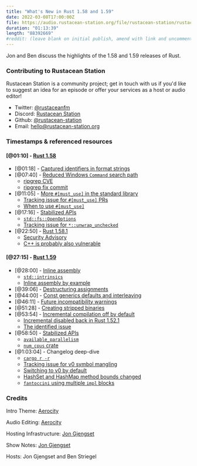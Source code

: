 ```yaml
---
title: "What's New in Rust 1.58 and 1.59"
date: 2022-03-08T17:00:00Z
file: https://audio.rustacean-station.org/file/rustacean-station/rustacean-station-e058-rust-1.58-1.59.mp3
duration: "01:13:39"
length: "88392669"
#reddit: (leave blank on initial publish, amend with link and uncomment this line after Reddit thread has been posted)
---
```


Jon and Ben discuss the highlights of the 1.58 and 1.59 releases of Rust.

### Contributing to Rustacean Station

Rustacean Station is a community project; get in touch with us if you'd like to suggest an idea for an episode or offer your services as a host or audio editor!

 - Twitter: [@rustaceanfm](https://twitter.com/rustaceanfm)
 - Discord: [Rustacean Station](https://discord.gg/cHc3Gyc)
 - Github: [@rustacean-station](https://github.com/rustacean-station/)
 - Email: [hello@rustacean-station.org](mailto:hello@rustacean-station.org)

### Timestamps & referenced resources

#### [@01:10] - [Rust 1.58](https://blog.rust-lang.org/2022/01/13/Rust-1.58.0.html)
 - [@01:18] - [Captured identifiers in format strings](https://blog.rust-lang.org/2022/01/13/Rust-1.58.0.html#captured-identifiers-in-format-strings)
 - [@07:40] - [Reduced Windows `Command` search path](https://blog.rust-lang.org/2022/01/13/Rust-1.58.0.html#reduced-windows-command-search-path)
   - [ripgrep CVE](https://www.cve.org/CVERecord?id=CVE-2021-3013)
   - [ripgrep fix commit](https://github.com/BurntSushi/ripgrep/commit/229d1a8d41b0023420e7815578fa0b39c0d5c2e4)
 - [@11:05] - [More `#[must_use]` in the standard library](https://blog.rust-lang.org/2022/01/13/Rust-1.58.0.html#more-must_use-in-the-standard-library)
   - [Tracking issue for `#[must_use]` PRs](https://github.com/rust-lang/rust/issues/89692/)
   - [When to use `#[must_use]`](https://std-dev-guide.rust-lang.org/code-considerations/design/must-use.html)
 - [@17:16] - [Stabilized APIs](https://blog.rust-lang.org/2022/01/13/Rust-1.58.0.html#stabilized-apis)
   - [`std::fs::OpenOptions`](https://doc.rust-lang.org/stable/std/fs/struct.OpenOptions.html)
   - [Tracking issue for `*::unwrap_unchecked`](https://github.com/rust-lang/rust/issues/81383)
 - [@22:50] - [Rust 1.58.1](https://blog.rust-lang.org/2022/01/20/Rust-1.58.1.html)
   - [Security Advisory](https://blog.rust-lang.org/2022/01/20/cve-2022-21658.html)
   - [C++ is probably also vulnerable](https://www.reddit.com/r/rust/comments/s8h1kr/comment/hth7go5/?utm_source=share&utm_medium=web2x&context=3)

#### [@27:15] - [Rust 1.59](https://blog.rust-lang.org/2022/02/24/Rust-1.59.0.html)

 - [@28:00] - [Inline assembly](https://blog.rust-lang.org/2022/02/24/Rust-1.59.0.html#inline-assembly)
   - [`std::intrinsics`](https://doc.rust-lang.org/std/intrinsics/index.html)
   - [Inline assembly by example](https://doc.rust-lang.org/nightly/rust-by-example/unsafe/asm.html)
 - [@39:06] - [Destructuring assignments](https://blog.rust-lang.org/2022/02/24/Rust-1.59.0.html#destructuring-assignments)
 - [@44:00] - [Const generics defaults and interleaving](https://blog.rust-lang.org/2022/02/24/Rust-1.59.0.html#const-generics-defaults-and-interleaving)
 - [@46:11] - [Future incompatibility warnings](https://blog.rust-lang.org/2022/02/24/Rust-1.59.0.html#future-incompatibility-warnings)
 - [@51:28] - [Creating stripped binaries](https://blog.rust-lang.org/2022/02/24/Rust-1.59.0.html#creating-stripped-binaries)
 - [@53:54] - [Incremental compilation off by default](https://blog.rust-lang.org/2022/02/24/Rust-1.59.0.html#incremental-compilation-off-by-default)
   - [Incremental disabled back in Rust 1.52.1](https://blog.rust-lang.org/2021/05/10/Rust-1.52.1.html)
   - [The identified issue](https://github.com/rust-lang/rust/issues/94124)
 - [@58:50] - [Stabilized APIs](https://blog.rust-lang.org/2022/02/24/Rust-1.59.0.html#stabilized-apis)
   - [`available_parallelism`](https://doc.rust-lang.org/stable/std/thread/fn.available_parallelism.html)
   - [`num_cpus` crate](https://docs.rs/num_cpus/)
 - [@1:03:04] - Changelog deep-dive
   - [`cargo r -r`](https://github.com/rust-lang/cargo/pull/10133)
   - [Tracking issue for v0 symbol mangling](https://github.com/rust-lang/rust/issues/60705)
   - [Switching to v0 by default](https://github.com/rust-lang/rust/pull/89917)
   - [HashSet and HashMap method bounds changed](https://github.com/rust-lang/rust/pull/91593/)
   - [`fantoccini` using multiple `impl` blocks](https://docs.rs/fantoccini/latest/fantoccini/struct.Client.html)

### Credits

Intro Theme: [Aerocity](https://twitter.com/AerocityMusic)

Audio Editing: [Aerocity](https://twitter.com/AerocityMusic)

Hosting Infrastructure: [Jon Gjengset](https://twitter.com/jonhoo/)

Show Notes: [Jon Gjengset](https://twitter.com/jonhoo/)

Hosts: Jon Gjengset and Ben Striegel
